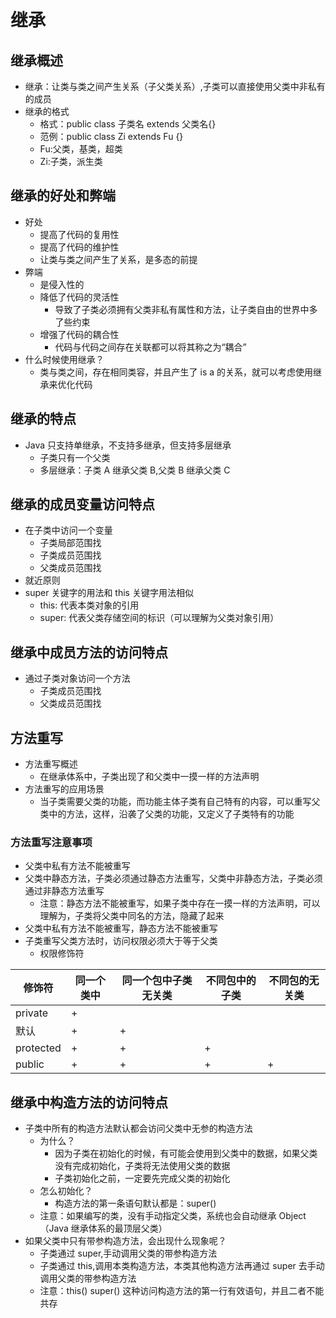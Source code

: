 # 继承
## 继承概述
- 继承：让类与类之间产生关系（子父类关系）,子类可以直接使用父类中非私有的成员
- 继承的格式
	- 格式：public class 子类名 extends 父类名{}
	- 范例：public class Zi extends Fu {}
	- Fu:父类，基类，超类
	- Zi:子类，派生类
## 继承的好处和弊端
- 好处
	- 提高了代码的复用性
	- 提高了代码的维护性
	- 让类与类之间产生了关系，是多态的前提
- 弊端
	- 是侵入性的
	- 降低了代码的灵活性
		- 导致了子类必须拥有父类非私有属性和方法，让子类自由的世界中多了些约束
	- 增强了代码的耦合性
		- 代码与代码之间存在关联都可以将其称之为“耦合”
- 什么时候使用继承？
	- 类与类之间，存在相同类容，并且产生了 is a 的关系，就可以考虑使用继承来优化代码
## 继承的特点
- Java 只支持单继承，不支持多继承，但支持多层继承
	- 子类只有一个父类
	- 多层继承：子类 A 继承父类 B,父类 B 继承父类 C
## 继承的成员变量访问特点
- 在子类中访问一个变量
	- 子类局部范围找
	- 子类成员范围找
	- 父类成员范围找
- 就近原则
- super 关键字的用法和 this 关键字用法相似
	- this: 代表本类对象的引用
	- super: 代表父类存储空间的标识（可以理解为父类对象引用）
## 继承中成员方法的访问特点
- 通过子类对象访问一个方法
	- 子类成员范围找
    - 父类成员范围找
## 方法重写
- 方法重写概述
	- 在继承体系中，子类出现了和父类中一摸一样的方法声明
- 方法重写的应用场景
	- 当子类需要父类的功能，而功能主体子类有自己特有的内容，可以重写父类中的方法，这样，沿袭了父类的功能，又定义了子类特有的功能
### 方法重写注意事项
- 父类中私有方法不能被重写
- 父类中静态方法，子类必须通过静态方法重写，父类中非静态方法，子类必须通过非静态方法重写
	- 注意：静态方法不能被重写，如果子类中存在一摸一样的方法声明，可以理解为，子类将父类中同名的方法，隐藏了起来
- 父类中私有方法不能被重写，静态方法不能被重写
- 子类重写父类方法时，访问权限必须大于等于父类
	- 权限修饰符

| 修饰符    | 同一个类中 | 同一个包中子类无关类 | 不同包中的子类 | 不同包的无关类 |
|-----------|------------|----------------------|----------------|----------------|
| private   | +          |                      |                |                |
| 默认      | +          | +                    |                |                |
| protected | +          | +                    | +              |                |
| public    | +          | +                    | +              | +              |

## 继承中构造方法的访问特点
- 子类中所有的构造方法默认都会访问父类中无参的构造方法
	- 为什么？
		- 因为子类在初始化的时候，有可能会使用到父类中的数据，如果父类没有完成初始化，子类将无法使用父类的数据
		- 子类初始化之前，一定要先完成父类的初始化
	- 怎么初始化？
		- 构造方法的第一条语句默认都是：super()
	- 注意：如果编写的类，没有手动指定父类，系统也会自动继承 Object（Java 继承体系的最顶层父类）
- 如果父类中只有带参构造方法，会出现什么现象呢？
	- 子类通过 super,手动调用父类的带参构造方法
	- 子类通过 this,调用本类构造方法，本类其他构造方法再通过 super 去手动调用父类的带参构造方法
	- 注意：this() super() 这种访问构造方法的第一行有效语句，并且二者不能共存
